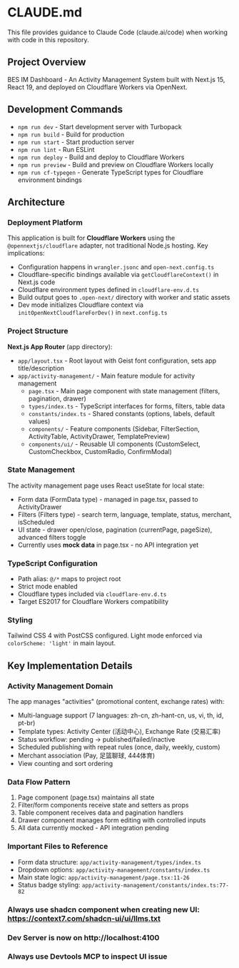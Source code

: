 # CLAUDE.md

This file provides guidance to Claude Code (claude.ai/code) when working with code in this repository.

## Project Overview

BES IM Dashboard - An Activity Management System built with Next.js 15, React 19, and deployed on Cloudflare Workers via OpenNext.

## Development Commands

- `npm run dev` - Start development server with Turbopack
- `npm run build` - Build for production
- `npm run start` - Start production server
- `npm run lint` - Run ESLint
- `npm run deploy` - Build and deploy to Cloudflare Workers
- `npm run preview` - Build and preview on Cloudflare Workers locally
- `npm run cf-typegen` - Generate TypeScript types for Cloudflare environment bindings

## Architecture

### Deployment Platform

This application is built for **Cloudflare Workers** using the `@opennextjs/cloudflare` adapter, not traditional Node.js hosting. Key implications:

- Configuration happens in `wrangler.jsonc` and `open-next.config.ts`
- Cloudflare-specific bindings available via `getCloudflareContext()` in Next.js code
- Cloudflare environment types defined in `cloudflare-env.d.ts`
- Build output goes to `.open-next/` directory with worker and static assets
- Dev mode initializes Cloudflare context via `initOpenNextCloudflareForDev()` in `next.config.ts`

### Project Structure

**Next.js App Router** (app directory):
- `app/layout.tsx` - Root layout with Geist font configuration, sets app title/description
- `app/activity-management/` - Main feature module for activity management
  - `page.tsx` - Main page component with state management (filters, pagination, drawer)
  - `types/index.ts` - TypeScript interfaces for forms, filters, table data
  - `constants/index.ts` - Shared constants (options, labels, default values)
  - `components/` - Feature components (Sidebar, FilterSection, ActivityTable, ActivityDrawer, TemplatePreview)
  - `components/ui/` - Reusable UI components (CustomSelect, CustomCheckbox, CustomRadio, ConfirmModal)

### State Management

The activity management page uses React useState for local state:
- Form data (FormData type) - managed in page.tsx, passed to ActivityDrawer
- Filters (Filters type) - search term, language, template, status, merchant, isScheduled
- UI state - drawer open/close, pagination (currentPage, pageSize), advanced filters toggle
- Currently uses **mock data** in page.tsx - no API integration yet

### TypeScript Configuration

- Path alias: `@/*` maps to project root
- Strict mode enabled
- Cloudflare types included via `cloudflare-env.d.ts`
- Target ES2017 for Cloudflare Workers compatibility

### Styling

Tailwind CSS 4 with PostCSS configured. Light mode enforced via `colorScheme: 'light'` in main layout.

## Key Implementation Details

### Activity Management Domain

The app manages "activities" (promotional content, exchange rates) with:
- Multi-language support (7 languages: zh-cn, zh-hant-cn, us, vi, th, id, pt-br)
- Template types: Activity Center (活动中心), Exchange Rate (交易汇率)
- Status workflow: pending → published/failed/inactive
- Scheduled publishing with repeat rules (once, daily, weekly, custom)
- Merchant association (Pay, 足篮聊球, 444体育)
- View counting and sort ordering

### Data Flow Pattern

1. Page component (page.tsx) maintains all state
2. Filter/form components receive state and setters as props
3. Table component receives data and pagination handlers
4. Drawer component manages form editing with controlled inputs
5. All data currently mocked - API integration pending

### Important Files to Reference

- Form data structure: `app/activity-management/types/index.ts`
- Dropdown options: `app/activity-management/constants/index.ts`
- Main state logic: `app/activity-management/page.tsx:11-26`
- Status badge styling: `app/activity-management/constants/index.ts:77-82`

### Always use shadcn component when creating new UI: https://context7.com/shadcn-ui/ui/llms.txt
### Dev Server is now on http://localhost:4100
### Always use Devtools MCP to inspect UI issue